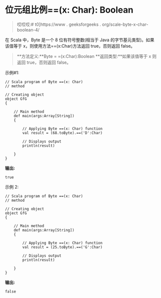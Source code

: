 # 位元组比例==(x: Char): Boolean

> 哎哎哎:# t0]https://www . geeksforgeeks . org/scale-byte-x-char-boolean-4/

在 Scala 中，Byte 是一个 8 位有符号整数(相当于 Java 的字节基元类型)。如果该值等于 x，则使用方法==(x:Char)方法返回 true，否则返回 false。

> **方法定义:**Byte = =(x:Char):Boolean
> **返回类型:**如果该值等于 x 则返回 true，否则返回 false。

示例#1:

```
// Scala program of Byte ==(x: Char)
// method 

// Creating object 
object GfG 
{ 

    // Main method 
    def main(args:Array[String]) 
    { 

        // Applying Byte ==(x: Char) function 
        val result = (68.toByte).==('D':Char) 

        // Displays output 
        println(result) 

    } 
} 
```

**输出:**

```
true
```

示例 2:

```
// Scala program of Byte ==(x: Char)
// method 

// Creating object 
object GfG 
{ 

    // Main method 
    def main(args:Array[String]) 
    { 

        // Applying Byte ==(x: Char) function 
        val result = (25.toByte).==('G':Char) 

        // Displays output 
        println(result) 

    } 
} 
```

**输出:**

```
false
```